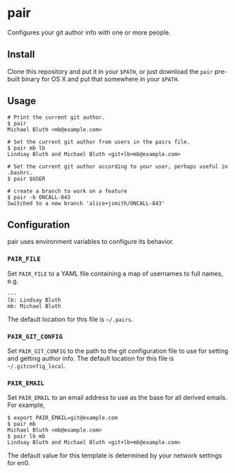 # pair

Configures your git author info with one or more people.

## Install

Clone this repository and put it in your `$PATH`, or just download the `pair`
pre-built binary for OS X and put that somewhere in your `$PATH`.

## Usage

```
# Print the current git author.
$ pair
Michael Bluth <mb@example.com>

# Set the current git author from users in the pairs file.
$ pair mb lb
Lindsay Bluth and Michael Bluth <git+lb+mb@example.com>

# Set the current git author according to your user, perhaps useful in .bashrc.
$ pair $USER

# create a branch to work on a feature
$ pair -b ONCALL-843
Switched to a new branch 'alice+jsmith/ONCALL-843'
```

## Configuration

pair uses environment variables to configure its behavior.

### `PAIR_FILE`

Set `PAIR_FILE` to a YAML file containing a map of usernames to full names, e.g.

```
---
lb: Lindsay Bluth
mb: Michael Bluth
```

The default location for this file is `~/.pairs`.

### `PAIR_GIT_CONFIG`

Set `PAIR_GIT_CONFIG` to the path to the git configuration file to use for
setting and getting author info. The default location for this file is
`~/.gitconfig_local`.

### `PAIR_EMAIL`

Set `PAIR_EMAIL` to an email address to use as the base for all derived emails. For example,

```
$ export PAIR_EMAIL=git@example.com
$ pair mb
Michael Bluth <mb@example.com>
$ pair lb mb
Lindsay Bluth and Michael Bluth <git+lb+mb@example.com>
```

The default value for this template is determined by your network settings for en0.
